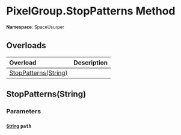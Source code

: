 # PixelGroup.StopPatterns Method

<small>**Namespace**: SpaceUsurper</small>

## Overloads

<div markdown="1" class="member-table">

| Overload | Description |
| :------- | ----------- |
| [StopPatterns(String)](#String_) |  | 

</div>

## StopPatterns(String)
### Parameters
#### <small>[String](https://docs.microsoft.com/en-us/dotnet/api/system.string?view=netframework-4.5)</small> `path`


